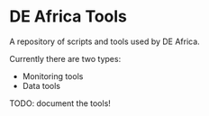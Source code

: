 # DE Africa Tools

A repository of scripts and tools used by DE Africa.

Currently there are two types:

* Monitoring tools
* Data tools

TODO: document the tools!
